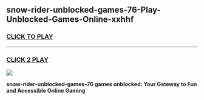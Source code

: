 
## snow-rider-unblocked-games-76-Play-Unblocked-Games-Online-xxhhf
<h3>
<a href="https://premium76.site?title=snow-rider-unblocked-games-76&ref=25A">CLICK TO PLAY</a></h3>
<hr>

<h3>
<a href="https://premium76.site?title=snow-rider-unblocked-games-76&ref=25A">CLICK 2 PLAY</a>
  
</h3>

<a href="https://premium76.site?title=snow-rider-unblocked-games-76&ref=25A"><img src="https://clearcache.store/games.png"></a>


**snow-rider-unblocked-games-76 games unblocked: Your Gateway to Fun and Accessible Online Gaming**
